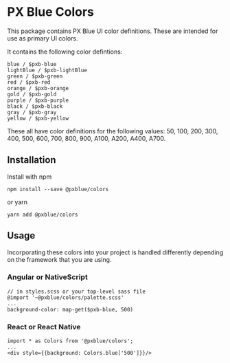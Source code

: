 # PX Blue Colors

This package contains PX Blue UI color definitions. These are intended for use as primary UI colors. 

It contains the following color defintions:
```
blue / $pxb-blue
lightBlue / $pxb-lightBlue
green / $pxb-green
red / $pxb-red
orange / $pxb-orange
gold / $pxb-gold
purple / $pxb-purple
black / $pxb-black
gray / $pxb-gray
yellow / $pxb-yellow
```

These all have color definitions for the following values: 50, 100, 200, 300, 400, 500, 600, 700, 800, 900, A100, A200, A400, A700.

## Installation
Install with npm
```
npm install --save @pxblue/colors
```
or yarn
```
yarn add @pxblue/colors
```

## Usage
Incorporating these colors into your project is handled differently depending on the framework that you are using.

### Angular or NativeScript
```
// in styles.scss or your top-level sass file
@import '~@pxblue/colors/palette.scss'
...
background-color: map-get($pxb-blue, 500)
```

### React or React Native
```
import * as Colors from '@pxblue/colors';
...
<div style={{background: Colors.blue['500']}}/>
```
